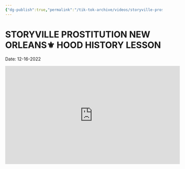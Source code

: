 ```yaml
---
{"dg-publish":true,"permalink":"/tik-tok-archive/videos/storyville-prostitution-new-orleans-hood-history-lesson/"}
---
```


#  STORYVILLE PROSTITUTION NEW ORLEANS⚜️ HOOD HISTORY LESSON

Date: 12-16-2022

<iframe width="560" height="315" src="https://www.youtube.com/embed/nWfSstswV-I" title="YouTube video player" frameborder="0" allow="accelerometer; autoplay; clipboard-write; encrypted-media; gyroscope; picture-in-picture; web-share" allowfullscreen></iframe>